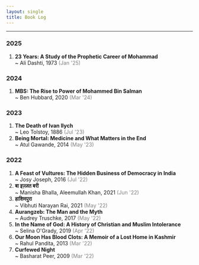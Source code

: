 ```yaml
---
layout: single
title: Book Log
---
```


<hr>
<h3>2025</h3>

<ol>
<li>
  <div><b>23 Years: A Study of the Prophetic Career of Mohammad</b></div>
  <div>~ Ali Dashti, 1973 <span style='color:gray'>(Jan '25)</span></div>
  
  
</li>
</ol>

<h3>2024</h3>

<ol>
<li>
  <div><b>MBS: The Rise to Power of Mohammed Bin Salman</b></div>
  <div>~ Ben Hubbard, 2020 <span style='color:gray'>(Mar '24)</span></div>
</li>
</ol>


<h3>2023</h3>

<ol>
<li>
  <div><b>The Death of Ivan Ilych</b></div>
  <div>~ Leo Tolstoy, 1886 <span style='color:gray'>(Jul '23)</span></div>
</li>
  <li>
  <div><b>Being Mortal: Medicine and What Matters in the End</b></div>
  <div>~ Atul Gawande, 2014 <span style='color:gray'>(May '23)</span></div>
</li>
</ol>

<h3>2022</h3>
<ol>
<li>
  <div><b>A Feast of Vultures: The Hidden Business of Democracy in India</b></div>
  <div>~ Josy Joseph, 2016 <span style='color:gray'>(Jul '22)</span></div>
</li>

  <li>
  <div><b>बा इज़्ज़त बरी </b></div>
  <div>~ Manisha Bhalla, Aleemullah Khan, 2021 <span style='color:gray'>(Jun '22)</span></div>
</li>

<li>
  <div><b>हाशिमपुरा </b></div>
  <div>~ Vibhuti Narayan Rai, 2021 <span style='color:gray'>(May '22)</span></div>
</li>

<li>
  <div><b>Aurangzeb: The Man and the Myth </b></div>
  <div>~ Audrey Truschke, 2017 <span style='color:gray'>(May '22)</span></div>
</li>



<li>
  <div><b>In the Name of God: A History of Christian and Muslim Intolerance </b></div>
  <div>~ Selina O'Grady, 2019 <span style='color:gray'>(Apr '22)</span></div>
</li>


<li>
  <div><b>Our Moon Has Blood Clots: A Memoir of a Lost Home in Kashmir </b></div>
  <div>~ Rahul Pandita, 2013 <span style='color:gray'>(Mar '22)</span></div>
</li>

<li>
  <div><b>Curfewed Night </b></div>
  <div>~ Basharat Peer, 2009 <span style='color:gray'>(Mar '22)</span></div>
</li>


</ol>
